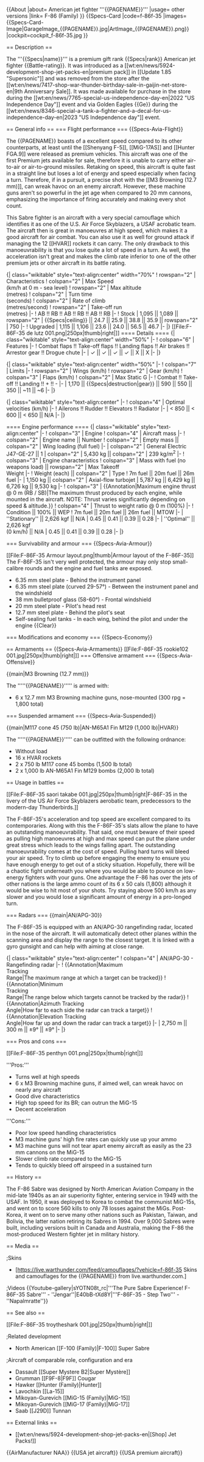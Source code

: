 {{About
|about= American jet fighter '''{{PAGENAME}}'''
|usage= other versions
|link= F-86 (Family)
}}
{{Specs-Card
|code=f-86f-35
|images={{Specs-Card-Image|GarageImage_{{PAGENAME}}.jpg|ArtImage_{{PAGENAME}}.png}}
|cockpit=cockpit_f-86f-35.jpg
}}

== Description ==
<!-- ''In the description, the first part should be about the history of and the creation and combat usage of the aircraft, as well as its key features. In the second part, tell the reader about the aircraft in the game. Insert a screenshot of the vehicle, so that if the novice player does not remember the vehicle by name, he will immediately understand what kind of vehicle the article is talking about.'' -->
The '''{{Specs|name}}''' is a premium gift rank {{Specs|rank}} American jet fighter {{Battle-rating}}. It was introduced as a [[wt:en/news/5924-development-shop-jet-packs-en|premium pack]] in [[Update 1.85 "Supersonic"]] and was removed from the store after the [[wt:en/news/7417-shop-war-thunder-birthday-sale-in-gaijin-net-store-en|9th Anniversary Sale]]. It was made available for purchase in the store during the [[wt:en/news/7765-special-us-independence-day-en|2022 "US Independence Day"]] event and via Golden Eagles {{Ge}} during the [[wt:en/news/8346-special-a-tank-a-fighter-and-a-decal-for-us-independence-day-en|2023 "US Independence day"]] event.

== General info ==
=== Flight performance ===
{{Specs-Avia-Flight}}
<!-- ''Describe how the aircraft behaves in the air. Speed, manoeuvrability, acceleration and allowable loads - these are the most important characteristics of the vehicle.'' -->
The {{PAGENAME}} boasts of a excellent speed compared to its other counterparts, at least until the [[Shenyang F-5]], [[MiG-17AS]] and [[Hunter FGA.9]] were released as premium vehicles. This aircraft was one of the first Premium jets available for sale, therefore it is unable to carry either air-to-air or air-to-ground missiles. Retaking on speed, this aircraft is quite fast in a straight line but loses a lot of energy and speed especially when facing a turn. Therefore, if in a pursuit, a precise shot with the [[M3 Browning (12.7 mm)]], can wreak havoc on an enemy aircraft. However, these machine guns aren't so powerful in the jet age when compared to 20 mm cannons, emphasizing the importance of firing accurately and making every shot count.

This Sabre fighter is an aircraft with a very special camouflage which identifies it as one of the U.S. Air Force Skyblazers, a USAF acrobatic team. The aircraft then is great in manoeuvres at high speed, which makes it a good aircraft for air combat. You can also use it as well for ground attack if managing the 12 [[HVAR]] rockets it can carry. The only drawback to this manoeuvrability is that you lose quite a lot of speed in a turn. As well, the acceleration isn't great and makes the climb rate inferior to one of the other premium jets or other aircraft in its battle rating.

{| class="wikitable" style="text-align:center" width="70%"
! rowspan="2" | Characteristics
! colspan="2" | Max Speed<br>(km/h at 0 m - sea level)
! rowspan="2" | Max altitude<br>(metres)
! colspan="2" | Turn time<br>(seconds)
! colspan="2" | Rate of climb<br>(metres/second)
! rowspan="2" | Take-off run<br>(metres)
|-
! AB !! RB !! AB !! RB !! AB !! RB
|-
! Stock
| 1,095 || 1,089 || rowspan="2" | {{Specs|ceiling}} || 24.7 || 25.9 || 38.8 || 35.9 || rowspan="2" | 750
|-
! Upgraded
| 1,115 || 1,106 || 23.6 || 24.0 || 56.5 || 46.7
|-
|}
[[File:F-86F-35 de lutz 001.png|250px|thumb|right|]]
==== Details ====
{| class="wikitable" style="text-align:center" width="50%"
|-
! colspan="6" | Features
|-
! Combat flaps !! Take-off flaps !! Landing flaps !! Air brakes !! Arrestor gear !! Drogue chute
|-
| ✓ || ✓ || ✓ || ✓ || X || X     <!-- ✓ -->
|-
|}

{| class="wikitable" style="text-align:center" width="50%"
|-
! colspan="7" | Limits
|-
! rowspan="2" | Wings (km/h)
! rowspan="2" | Gear (km/h)
! colspan="3" | Flaps (km/h)
! colspan="2" | Max Static G
|-
! Combat !! Take-off !! Landing !! + !! -
|-
| 1,170 <!-- {{Specs|destruction|body}} --> || {{Specs|destruction|gear}} || 590 || 550 || 350 || ~11 || ~6
|-
|}

{| class="wikitable" style="text-align:center"
|-
! colspan="4" | Optimal velocities (km/h)
|-
! Ailerons !! Rudder !! Elevators !! Radiator
|-
| < 850 || < 600 || < 650 || N/A
|-
|}

==== Engine performance ====
{| class="wikitable" style="text-align:center"
|-
! colspan="3" | Engine
! colspan="4" | Aircraft mass
|-
! colspan="2" | Engine name || Number
! colspan="2" | Empty mass || colspan="2" | Wing loading (full fuel)
|-
| colspan="2" | General Electric J47-GE-27 || 1
| colspan="2" | 5,430 kg || colspan="2" | 239 kg/m<sup>2</sup>
|-
! colspan="3" | Engine characteristics
! colspan="3" | Mass with fuel (no weapons load) || rowspan="2" | Max Takeoff<br />Weight
|-
! Weight (each) || colspan="2" | Type
! 7m fuel || 20m fuel || 26m fuel
|-
| 1,150 kg || colspan="2" | Axial-flow turbojet
| 5,787 kg || 6,429 kg || 6,726 kg || 9,530 kg
|-
! colspan="3" | {{Annotation|Maximum engine thrust @ 0 m (RB / SB)|The maximum thrust produced by each engine, while mounted in the aircraft. NOTE: Thrust varies significantly depending on speed & altitude.}}
! colspan="4" | Thrust to weight ratio @ 0 m (100%)
|-
! Condition || 100% || WEP
! 7m fuel || 20m fuel || 26m fuel || MTOW
|-
| ''Stationary'' || 2,626 kgf || N/A
| 0.45 || 0.41 || 0.39 || 0.28
|-
| ''Optimal'' || 2,626 kgf<br />(0 km/h) || N/A
| 0.45 || 0.41 || 0.39 || 0.28
|-
|}

=== Survivability and armour ===
{{Specs-Avia-Armour}}
<!-- ''Examine the survivability of the aircraft. Note how vulnerable the structure is and how secure the pilot is, whether the fuel tanks are armoured, etc. Describe the armour, if there is any, and also mention the vulnerability of other critical aircraft systems.'' -->
[[File:F-86F-35 Armour layout.png|thumb|Armour layout of the F-86F-35]]
The F-86F-35 isn't very well protected, the armour may only stop small-calibre rounds and the engine and fuel tanks are exposed.

* 6.35 mm steel plate - Behind the instrument panel
* 6.35 mm steel plate (curved 29-57°) - Between the instrument panel and the windshield
* 38 mm bulletproof glass (58-60°) - Frontal windshield
* 20 mm steel plate - Pilot's head rest
* 12.7 mm steel plate - Behind the pilot's seat
* Self-sealing fuel tanks - In each wing, behind the pilot and under the engine
{{Clear}}

=== Modifications and economy ===
{{Specs-Economy}}

== Armaments ==
{{Specs-Avia-Armaments}}
[[File:F-86F-35 rookie102 001.jpg|250px|thumb|right|]]
=== Offensive armament ===
{{Specs-Avia-Offensive}}
<!-- ''Describe the offensive armament of the aircraft, if any. Describe how effective the cannons and machine guns are in a battle, and also what belts or drums are better to use. If there is no offensive weaponry, delete this subsection.'' -->
{{main|M3 Browning (12.7 mm)}}

The '''''{{PAGENAME}}''''' is armed with:

* 6 x 12.7 mm M3 Browning machine guns, nose-mounted (300 rpg = 1,800 total)

=== Suspended armament ===
{{Specs-Avia-Suspended}}
<!-- ''Describe the aircraft's suspended armament: additional cannons under the wings, bombs, rockets and torpedoes. This section is especially important for bombers and attackers. If there is no suspended weaponry remove this subsection.'' -->
{{main|M117 cone 45 (750 lb)|AN-M65A1 Fin M129 (1,000 lb)|HVAR}}

The '''''{{PAGENAME}}''''' can be outfitted with the following ordnance:

* Without load
* 16 x HVAR rockets
* 2 x 750 lb M117 cone 45 bombs (1,500 lb total)
* 2 x 1,000 lb AN-M65A1 Fin M129 bombs (2,000 lb total)

== Usage in battles ==
<!-- ''Describe the tactics of playing in the aircraft, the features of using aircraft in a team and advice on tactics. Refrain from creating a "guide" - do not impose a single point of view, but instead, give the reader food for thought. Examine the most dangerous enemies and give recommendations on fighting them. If necessary, note the specifics of the game in different modes (AB, RB, SB).'' -->
[[File:F-86F-35 saori takabe 001.jpg|250px|thumb|right|F-86F-35 in the livery of the US Air Force Skyblazers aerobatic team, predecessors to the modern-day Thunderbirds.]]

The F-86F-35's acceleration and top speed are excellent compared to its contemporaries. Along with this the F-86F-35's slats allow the plane to have an outstanding manoeuvrability. That said, one must beware of their speed as pulling high manoeuvres at high and max speed can put the plane under great stress which leads to the wings falling apart. The outstanding manoeuvrability comes at the cost of speed. Pulling hard turns will bleed your air speed. Try to climb up before engaging the enemy to ensure you have enough energy to get out of a sticky situation. Hopefully, there will be a chaotic fight underneath you where you would be able to pounce on low-energy fighters with your guns. One advantage the F-86 has over the jets of other nations is the large ammo count of its 6 x 50 cals (1,800) although it would be wise to hit most of your shots. Try staying above 500 km/h as any slower and you would lose a significant amount of energy in a pro-longed turn.

=== Radars ===
{{main|AN/APG-30}}

The F-86F-35 is equipped with an AN/APG-30 rangefinding radar, located in the nose of the aircraft.
It will automatically detect other planes within the scanning area and display the range to the closest target. It is linked with a gyro gunsight and can help with aiming at close range.

{| class="wikitable" style="text-align:center"
! colspan="4" | AN/APG-30 - Rangefinding radar
|-
! {{Annotation|Maximum<br/>Tracking<br/>Range|The maximum range at which a target can be tracked}}
! {{Annotation|Minimum<br/>Tracking<br/>Range|The range below which targets cannot be tracked by the radar}}
! {{Annotation|Azimuth Tracking<br/>Angle|How far to each side the radar can track a target}}
! {{Annotation|Elevation Tracking<br/>Angle|How far up and down the radar can track a target}}
|-
| 2,750 m || 300 m || ±9° || ±9°
|-
|}

=== Pros and cons ===
<!-- ''Summarise and briefly evaluate the vehicle in terms of its characteristics and combat effectiveness. Mark its pros and cons in the bulleted list. Try not to use more than 6 points for each of the characteristics. Avoid using categorical definitions such as "bad", "good" and the like - use substitutions with softer forms such as "inadequate" and "effective".'' -->
[[File:F-86F-35 penthyn 001.png|250px|thumb|right|]]

'''Pros:'''

* Turns well at high speeds
* 6 x M3 Browning machine guns, if aimed well, can wreak havoc on nearly any aircraft
* Good dive characteristics
* High top speed for its BR; can outrun the MiG-15
* Decent acceleration

'''Cons:'''

* Poor low speed handling characteristics
* M3 machine guns' high fire rates can quickly use up your ammo
* M3 machine guns will not tear apart enemy aircraft as easily as the 23 mm cannons on the MiG-15
* Slower climb rate compared to the MiG-15
* Tends to quickly bleed off airspeed in a sustained turn

== History ==
<!-- ''Describe the history of the creation and combat usage of the aircraft in more detail than in the introduction. If the historical reference turns out to be too long, take it to a separate article, taking a link to the article about the vehicle and adding a block "/History" (example: <nowiki>https://wiki.warthunder.com/(Vehicle-name)/History</nowiki>) and add a link to it here using the <code>main</code> template. Be sure to reference text and sources by using <code><nowiki><ref></ref></nowiki></code>, as well as adding them at the end of the article with <code><nowiki><references /></nowiki></code>. This section may also include the vehicle's dev blog entry (if applicable) and the in-game encyclopedia description (under <code><nowiki>=== In-game description ===</nowiki></code>, also if applicable).'' -->

The F-86 Sabre was designed by North American Aviation Company in the mid-late 1940s as an air superiority fighter, entering service in 1949 with the USAF. In 1950, it was deployed to Korea to combat the communist MiG-15s, and went on to score 560 kills to only 78 losses against the MiGs. Post-Korea, it went on to serve many other nations such as Pakistan, Taiwan, and Bolivia, the latter nation retiring its Sabres in 1994. Over 9,000 Sabres were built, including versions built in Canada and Australia, making the F-86 the most-produced Western fighter jet in military history.

== Media ==
<!-- ''Excellent additions to the article would be video guides, screenshots from the game, and photos.'' -->

;Skins

* [https://live.warthunder.com/feed/camouflages/?vehicle=f-86f-35 Skins and camouflages for the {{PAGENAME}} from live.warthunder.com.]

;Videos
{{Youtube-gallery|sYOTN08t_rc|'''The Pure Sabre Experience! F-86F-35 Sabre''' - ''Jengar''|E40bB-tXd8Y|'''F-86F-35 - Step Two''' - ''Napalmratte''}}

== See also ==
<!-- ''Links to the articles on the War Thunder Wiki that you think will be useful for the reader, for example:''
* ''reference to the series of the aircraft;''
* ''links to approximate analogues of other nations and research trees.'' -->
[[File:F-86F-35 troytheshark 001.jpg|250px|thumb|right|]]

;Related development

* North American [[F-100 (Family)|F-100]] Super Sabre

;Aircraft of comparable role, configuration and era

* Dassault [[Super Mystere B2|Super Mystère]]
* Grumman [[F9F-8|F9F]] Cougar
* Hawker [[Hunter (Family)|Hunter]]
* Lavochkin [[La-15]]
* Mikoyan-Gurevich [[MiG-15 (Family)|MiG-15]]
* Mikoyan-Gurevich [[MiG-17 (Family)|MiG-17]]
* Saab [[J29D]] Tunnan

== External links ==
<!-- ''Paste links to sources and external resources, such as:''
* ''topic on the official game forum;''
* ''other literature.'' -->

* [[wt:en/news/5924-development-shop-jet-packs-en|[Shop] Jet Packs!]]

{{AirManufacturer NAA}}
{{USA jet aircraft}}
{{USA premium aircraft}}